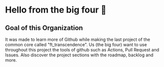 # Hello from the big four 👋

## Goal of this Organization
It was made to learn more of Github while making the last project of the common core called "ft_transcendence".
Us (the big four) want to use throughout this project the tools of github such as Actions, Pull Request and Issues. Also discover the project sections with the roadmap, backlog and more.

<!--
🌈 Contribution guidelines - how can the community get involved?
👩‍💻 Useful resources - where can the community find your docs? Is there anything else the community should know?
🍿 Fun facts - what does your team eat for breakfast?
🧙 Remember, you can do mighty things with the power of [Markdown](https://docs.github.com/github/writing-on-github/getting-started-with-writing-and-formatting-on-github/basic-writing-and-formatting-syntax)
-->
